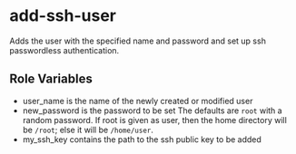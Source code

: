 add-ssh-user
=========

Adds the user with the specified name and password and set up ssh passwordless authentication.

Role Variables
--------------

* user_name is the name of the newly created or modified user
* new_password is the password to be set
The defaults are `root` with a random password.
If root is given as user, then the home directory will be `/root`; else it will be `/home/user`.
* my_ssh_key contains the path to the ssh public key to be added
